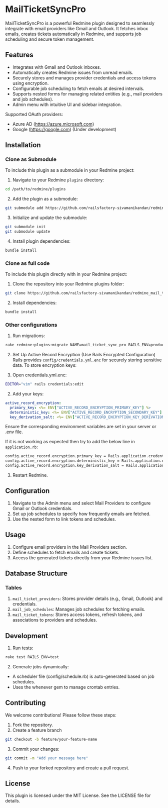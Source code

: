 # MailTicketSyncPro

MailTicketSyncPro is a powerful Redmine plugin designed to seamlessly integrate with email providers like Gmail and Outlook. It fetches inbox emails, creates tickets automatically in Redmine, and supports job scheduling and secure token management.

## Features

- Integrates with Gmail and Outlook inboxes.
- Automatically creates Redmine issues from unread emails.
- Securely stores and manages provider credentials and access tokens using encryption.
- Configurable job scheduling to fetch emails at desired intervals.
- Supports nested forms for managing related entities (e.g., mail providers and job schedules).
- Admin menu with intuitive UI and sidebar integration.

Supported OAuth providers:
* Azure AD (https://azure.microsoft.com)
* Google (https://google.com) (Under development)

## Installation

### Clone as Submodule

To include this plugin as a submodule in your Redmine project:

1. Navigate to your Redmine `plugins` directory:

```bash
cd /path/to/redmine/plugins
```

2. Add the plugin as a submodule:

```bash
git submodule add https://github.com/railsfactory-sivamanikandan/redmine_mail_ticket_sync_pro.git redmine_mail_ticket_sync_pro
```

3. Initialize and update the submodule:

```bash
git submodule init
git submodule update
```

4. Install plugin dependencies:

```bash
bundle install
```
### Clone as full code
To include this plugin directly with in your Redmine project:

1. Clone the repository into your Redmine plugins folder:

```bash
git clone https://github.com/railsfactory-sivamanikandan/redmine_mail_ticket_sync_pro.git
```

2. Install dependencies:

```bash
bundle install
```

### Other configurations

1. Run migrations:

```bash
rake redmine:plugins:migrate NAME=mail_ticket_sync_pro RAILS_ENV=production
```

2. Set Up Active Record Encryption (Use Rails Encrypted Configuration)
Rails provides `config/credentials.yml.enc` for securely storing sensitive data. To store encryption keys:

1. Open credentials.yml.enc:

```bash
EDITOR="vim" rails credentials:edit
```
2. Add your keys:
```yaml
active_record_encryption:
  primary_key: <%= ENV["ACTIVE_RECORD_ENCRYPTION_PRIMARY_KEY"] %>
  deterministic_key: <%= ENV["ACTIVE_RECORD_ENCRYPTION_SECONDARY_KEY"] %>
  key_derivation_salt: <%= ENV["ACTIVE_RECORD_ENCRYPTION_KEY_DERIVATION_SALT"] %>
```
Ensure the corresponding environment variables are set in your server or .env file.

If it is not working as expected then try to add the below line in `application.rb`:
```bash
config.active_record.encryption.primary_key = Rails.application.credentials.active_record_encryption[:primary_key]
config.active_record.encryption.deterministic_key = Rails.application.credentials.active_record_encryption[:deterministic_key]
config.active_record.encryption.key_derivation_salt = Rails.application.credentials.active_record_encryption[:key_derivation_salt]
```

3. Restart Redmine.

## Configuration

1. Navigate to the Admin menu and select Mail Providers to configure Gmail or Outlook credentials.
2. Set up job schedules to specify how frequently emails are fetched.
3. Use the nested form to link tokens and schedules.

## Usage

1. Configure email providers in the Mail Providers section.
2. Define schedules to fetch emails and create tickets.
3. Access the generated tickets directly from your Redmine issues list.


## Database Structure

### Tables

1. `mail_ticket_providers`: Stores provider details (e.g., Gmail, Outlook) and credentials.
2. `mail_job_schedules`: Manages job schedules for fetching emails.
3. `mail_ticket_tokens`: Stores access tokens, refresh tokens, and associations to providers and schedules.

## Development

1. Run tests:

```bash
rake test RAILS_ENV=test

```

2. Generate jobs dynamically:

- A scheduler file (config/schedule.rb) is auto-generated based on job schedules.
- Uses the whenever gem to manage crontab entries.


##  Contributing
We welcome contributions! Please follow these steps:

1. Fork the repository.
2. Create a feature branch

```bash
git checkout -b feature/your-feature-name
```

3. Commit your changes:
```bash
git commit -m "Add your message here"
```
4. Push to your forked repository and create a pull request.


## License
This plugin is licensed under the MIT License. See the LICENSE file for details.
